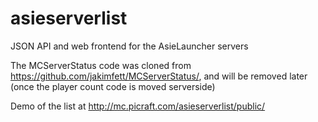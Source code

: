 asieserverlist
==============

JSON API and web frontend for the AsieLauncher servers

The MCServerStatus code was cloned from https://github.com/jakimfett/MCServerStatus/, and will be removed later (once the player count code is moved serverside)

Demo of the list at http://mc.picraft.com/asieserverlist/public/
